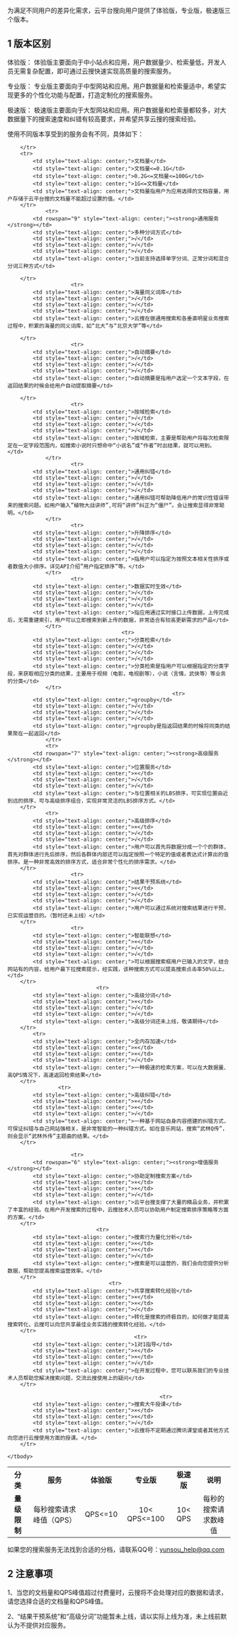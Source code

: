 为满足不同用户的差异化需求，云平台搜向用户提供了体验版，专业版，极速版三个版本。

## 1 版本区别
体验版： 体验版主要面向于中小站点和应用，用户数据量少、检索量低，开发人员无需复杂配置，即可通过云搜快速实现高质量的搜索服务。

专业版： 专业版主要面向于中型网站和应用。用户数据量和检索量适中，希望实现更多的个性化功能与配置，打造定制化的搜索服务。

极速版： 极速版主要面向于大型网站和应用。用户数据量和检索量都较多，对大数据量下的搜索速度和纠错有较高要求，并希望共享云搜的搜索经验。

使用不同版本享受到的服务会有不同，具体如下：

<table>
	<tbody>
		<tr>
			<th><strong>分类</strong></th>
			<th><strong>服务</strong></th>
			<th><strong>体验版</strong></th>
      <th><strong>专业版</strong></th>
			<th><strong>极速版</strong></th>
			<th><strong>说明</strong></th>
		</tr>
		<tr>
			<td rowspan="2" style="text-align: center;"><strong>量级限制</strong></td>
			<td style="text-align: center;">每秒搜索请求峰值（QPS）</td>
			<td style="text-align: center;">QPS<=10</td>
			<td style="text-align: center;">10< QPS<=100</td>
			<td style="text-align: center;">10< QPS</td>
			<td style="text-align: center;">每秒的搜索请求数峰值</td>

		</tr>
		<tr>
			<td style="text-align: center;">文档量</td>
			<td style="text-align: center;">文档量<=0.1G</td>
			<td style="text-align: center;">0.2G<=文档量<=100G</td>
			<td style="text-align: center;">1G<=文档量</td>
			<td style="text-align: center;">文档量指用户为应用选择的文档容量，用户存储于云平台搜的文档量不能超过设置的值。</td>
		</tr>
				<tr>
			<td rowspan="9" style="text-align: center;"><strong>通用服务</strong></td>
			<td style="text-align: center;">多种分词方式</td>
			<td style="text-align: center;">√</td>
			<td style="text-align: center;">√</td>
			<td style="text-align: center;">√</td>
			<td style="text-align: center;">当前支持选择单字分词、正常分词和混合分词三种方式</td>

		</tr>
						<tr>
			<td style="text-align: center;">海量同义词库</td>
			<td style="text-align: center;">√</td>
			<td style="text-align: center;">√</td>
			<td style="text-align: center;">√</td>
			<td style="text-align: center;">云搜在做通用搜索和各垂直明星业务搜索过程中，积累的海量的同义词库，如“北大”与“北京大学”等</td>

		</tr>
						<tr>
			<td style="text-align: center;">自动摘要</td>
			<td style="text-align: center;">√</td>
			<td style="text-align: center;">√</td>
			<td style="text-align: center;">√</td>
			<td style="text-align: center;">自动摘要是指用户选定一个文本字段，在返回结果的时候会给用户自动提取摘要</td>

		</tr>
						<tr>
			<td style="text-align: center;">按域检索</td>
			<td style="text-align: center;">√</td>
			<td style="text-align: center;">√</td>
			<td style="text-align: center;">√</td>
			<td style="text-align: center;">按域检索，主要是帮助用户将每次检索限定在一定字段范围内，如搜索小说时只想命中“小说名”或“作者”时出结果，就可以用到。</td>
				</tr>
						<tr>
			<td style="text-align: center;">通用纠错</td>
			<td style="text-align: center;">√</td>
			<td style="text-align: center;">√</td>
			<td style="text-align: center;">√</td>
			<td style="text-align: center;">通用纠错可帮助降低用户的常识性错误带来的搜索问题。如用户输入”植物大战讲师”,可将“讲师”纠正为“僵尸”。会让搜索显得非常聪明。</td>
				</tr>
						<tr>
			<td style="text-align: center;">升降排序</td>
			<td style="text-align: center;">√</td>
			<td style="text-align: center;">√</td>
			<td style="text-align: center;">√</td>
			<td style="text-align: center;">指用户可以指定为按照文本相关性排序或者数值大小排序。详见API介绍”用户指定排序”等。</td>
				</tr>
						<tr>
			<td style="text-align: center;">数据实时生效</td>
			<td style="text-align: center;">√</td>
			<td style="text-align: center;">√</td>
			<td style="text-align: center;">√</td>
			<td style="text-align: center;">指应用通过实时接口上传数据，上传完成后，无需重建索引，用户可以立即搜索到新上传的数据，非常适合有较高更新需求的产品</td>
				</tr>
										<tr>
			<td style="text-align: center;">分类检索</td>
			<td style="text-align: center;">√</td>
			<td style="text-align: center;">√</td>
			<td style="text-align: center;">√</td>
			<td style="text-align: center;">分类检索是指用户可以根据指定的分类字段，来获取相应分类的结果，主要用于视频（电影，电视剧等），小说（言情，武侠等）等业务的分类</td>
				</tr>
														<tr>
			<td style="text-align: center;">groupby</td>
			<td style="text-align: center;">√</td>
			<td style="text-align: center;">√</td>
			<td style="text-align: center;">√</td>
			<td style="text-align: center;">groupby是指返回结果的时候将同类的结果聚在一起返回</td>
				</tr>
				<tr>
			<td rowspan="7" style="text-align: center;"><strong>高级服务</strong></td>
			<td style="text-align: center;">位置服务</td>
			<td style="text-align: center;">×</td>
			<td style="text-align: center;">√</td>
			<td style="text-align: center;">√</td>
			<td style="text-align: center;">与位置相关的LBS排序，可实现位置由近到远的排序，可与高级排序组合，实现非常灵活的LBS排序方式。</td>
		</tr>
				<tr>
			<td style="text-align: center;">高级排序</td>
			<td style="text-align: center;">×</td>
			<td style="text-align: center;">√</td>
			<td style="text-align: center;">√</td>
			<td style="text-align: center;">用户可以首先将数据分成一个个的群体，首先对群体进行先后排序，然后各群体内部还可以指定按照一个特定的值或者表达式计算出的值排序。是一种非常高效的排序方式，适合非常个性化的排序需求。</td>
		</tr>
						<tr>
			<td style="text-align: center;">结果干预系统</td>
			<td style="text-align: center;">×</td>
			<td style="text-align: center;">√</td>
			<td style="text-align: center;">√</td>
			<td style="text-align: center;">用户可以通过系统对搜索结果进行干预，已实现运营目的。（暂时还未上线）</td>
		</tr>
						<tr>
			<td style="text-align: center;">智能联想</td>
			<td style="text-align: center;">×</td>
			<td style="text-align: center;">√</td>
			<td style="text-align: center;">√</td>
			<td style="text-align: center;">可以根据搜索框用户已输入的文字，结合网站有的内容，给用户最下拉搜索提示，经实践，该种搜索方式可以提高搜索点击率50%以上。</td>
		</tr>
								<tr>
			<td style="text-align: center;">高级分词</td>
			<td style="text-align: center;">×</td>
			<td style="text-align: center;">√</td>
			<td style="text-align: center;">√</td>
			<td style="text-align: center;">高级分词还未上线，敬请期待</td>
		</tr>
			<tr>
			<td style="text-align: center;">全内存加速</td>
			<td style="text-align: center;">×</td>
			<td style="text-align: center;">×</td>
			<td style="text-align: center;">√</td>
			<td style="text-align: center;">一种极速的检索方案，可以在大数据量、高QPS情况下，高速返回检索结果</td>
		</tr>
					<tr>
			<td style="text-align: center;">高级纠错</td>
			<td style="text-align: center;">×</td>
			<td style="text-align: center;">×</td>
			<td style="text-align: center;">√</td>
			<td style="text-align: center;">一种基于网站自身内容搭建的纠错方式，可保证纠错与自己网站强相关，是非常智能的一种纠错方式。如在音乐网站，搜索“武林Q传”，则会显示“武林外传”主题曲的结果。</td>
		</tr>
		
						<tr>
			<td rowspan="6" style="text-align: center;"><strong>增值服务</strong></td>
			<td style="text-align: center;">协助定制搜索方案</td>
			<td style="text-align: center;">×</td>
			<td style="text-align: center;">×</td>
			<td style="text-align: center;">√</td>
			<td style="text-align: center;">云平台搜支撑了大量的精品业务，并积累了丰富的经验。在用户开发搜索的过程中，云搜技术人员可以协助用户制定搜索排序策略等方面的方案。</td>
		</tr>
								<tr>
			<td style="text-align: center;">搜索行为量化分析</td>
			<td style="text-align: center;">×</td>
			<td style="text-align: center;">×</td>
			<td style="text-align: center;">√</td>
			<td style="text-align: center;">搜索是可以运营的，我们会向您提供分析数据，帮助您提高搜索运营效率。</td>
		</tr>
									<tr>
			<td style="text-align: center;">共享搜索转化经验</td>
			<td style="text-align: center;">×</td>
			<td style="text-align: center;">×</td>
			<td style="text-align: center;">√</td>
			<td style="text-align: center;">转化是搜索的终极目的，如何做才能提高搜索转化，云搜可以向您共享最佳业务实践的搜索转化经验。</td>
		</tr>	
											<tr>
			<td style="text-align: center;">1对1指导</td>
			<td style="text-align: center;">×</td>
			<td style="text-align: center;">×</td>
			<td style="text-align: center;">√</td>
			<td style="text-align: center;">在开发过程中，您可以联系我们的专业技术人员帮助您解决搜索问题，交流云搜使用上的疑问</td>
		</tr>	
		
													<tr>
			<td style="text-align: center;">搜索大牛授课</td>
			<td style="text-align: center;">×</td>
			<td style="text-align: center;">×</td>
			<td style="text-align: center;">√</td>
			<td style="text-align: center;">云搜将不定期通过腾讯课堂或者其他方式向您进行云搜使用方面的授课。</td>
		</tr>	
		
	</tbody>
</table>

如果您的搜索服务无法找到合适的分档，请联系QQ号：yunsou_help@qq.com

## 2 注意事项

1、当您的文档量和QPS峰值超过付费量时，云搜将不会处理对应的数据和请求，请您选择合适的文档量和QPS峰值。

2、“结果干预系统”和“高级分词”功能暂未上线，请以实际上线为准，未上线前默认为不提供对应服务。



